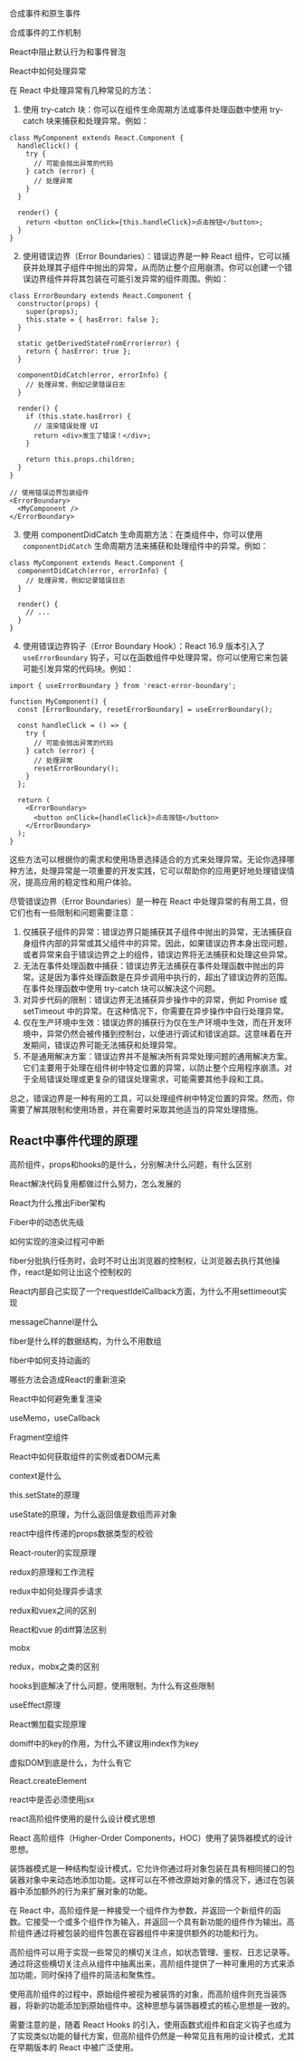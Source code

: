 合成事件和原生事件

合成事件的工作机制

React中阻止默认行为和事件冒泡

React中如何处理异常

在 React 中处理异常有几种常见的方法：

1. 使用 try-catch 块：你可以在组件生命周期方法或事件处理函数中使用 try-catch 块来捕获和处理异常。例如：

```
class MyComponent extends React.Component {
  handleClick() {
    try {
      // 可能会抛出异常的代码
    } catch (error) {
      // 处理异常
    }
  }

  render() {
    return <button onClick={this.handleClick}>点击按钮</button>;
  }
}
```

2. 使用错误边界（Error Boundaries）：错误边界是一种 React 组件，它可以捕获并处理其子组件中抛出的异常，从而防止整个应用崩溃。你可以创建一个错误边界组件并将其包装在可能引发异常的组件周围。例如：

```
class ErrorBoundary extends React.Component {
  constructor(props) {
    super(props);
    this.state = { hasError: false };
  }

  static getDerivedStateFromError(error) {
    return { hasError: true };
  }

  componentDidCatch(error, errorInfo) {
    // 处理异常，例如记录错误日志
  }

  render() {
    if (this.state.hasError) {
      // 渲染错误处理 UI
      return <div>发生了错误！</div>;
    }

    return this.props.children;
  }
}

// 使用错误边界包装组件
<ErrorBoundary>
  <MyComponent />
</ErrorBoundary>
```

3. 使用 componentDidCatch 生命周期方法：在类组件中，你可以使用 `componentDidCatch` 生命周期方法来捕获和处理组件中的异常。例如：

```
class MyComponent extends React.Component {
  componentDidCatch(error, errorInfo) {
    // 处理异常，例如记录错误日志
  }

  render() {
    // ...
  }
}
```

4. 使用错误边界钩子（Error Boundary Hook）：React 16.9 版本引入了 `useErrorBoundary` 钩子，可以在函数组件中处理异常。你可以使用它来包装可能引发异常的代码块。例如：

```
import { useErrorBoundary } from 'react-error-boundary';

function MyComponent() {
  const [ErrorBoundary, resetErrorBoundary] = useErrorBoundary();

  const handleClick = () => {
    try {
      // 可能会抛出异常的代码
    } catch (error) {
      // 处理异常
      resetErrorBoundary();
    }
  };

  return (
    <ErrorBoundary>
      <button onClick={handleClick}>点击按钮</button>
    </ErrorBoundary>
  );
}
```

这些方法可以根据你的需求和使用场景选择适合的方式来处理异常。无论你选择哪种方法，处理异常是一项重要的开发实践，它可以帮助你的应用更好地处理错误情况，提高应用的稳定性和用户体验。





尽管错误边界（Error Boundaries）是一种在 React 中处理异常的有用工具，但它们也有一些限制和问题需要注意：

1. 仅捕获子组件的异常：错误边界只能捕获其子组件中抛出的异常，无法捕获自身组件内部的异常或其父组件中的异常。因此，如果错误边界本身出现问题，或者异常来自于错误边界之上的组件，错误边界将无法捕获和处理这些异常。
2. 无法在事件处理函数中捕获：错误边界无法捕获在事件处理函数中抛出的异常。这是因为事件处理函数是在异步调用中执行的，超出了错误边界的范围。在事件处理函数中使用 try-catch 块可以解决这个问题。
3. 对异步代码的限制：错误边界无法捕获异步操作中的异常，例如 Promise 或 setTimeout 中的异常。在这种情况下，你需要在异步操作中自行处理异常。
4. 仅在生产环境中生效：错误边界的捕获行为仅在生产环境中生效，而在开发环境中，异常仍然会被传播到控制台，以便进行调试和错误追踪。这意味着在开发期间，错误边界可能无法捕获和处理异常。
5. 不是通用解决方案：错误边界并不是解决所有异常处理问题的通用解决方案。它们主要用于处理在组件树中特定位置的异常，以防止整个应用程序崩溃。对于全局错误处理或更复杂的错误处理需求，可能需要其他手段和工具。

总之，错误边界是一种有用的工具，可以处理组件树中特定位置的异常。然而，你需要了解其限制和使用场景，并在需要时采取其他适当的异常处理措施。





## React中事件代理的原理





高阶组件，props和hooks的是什么，分别解决什么问题，有什么区别



React解决代码复用都做过什么努力，怎么发展的



React为什么推出Fiber架构



Fiber中的动态优先级



如何实现的渲染过程可中断



fiber分批执行任务时，会时不时让出浏览器的控制权，让浏览器去执行其他操作，react是如何让出这个控制权的



React内部自己实现了一个requestIdelCallback方面，为什么不用settimeout实现



messageChannel是什么



fiber是什么样的数据结构，为什么不用数组



fiber中如何支持动画的



哪些方法会造成React的重新渲染



React中如何避免重复渲染



useMemo，useCallback



Fragment空组件



React中如何获取组件的实例或者DOM元素



context是什么



this.setState的原理



useState的原理，为什么返回值是数组而非对象



react中组件传递的props数据类型的校验



React-router的实现原理



redux的原理和工作流程



redux中如何处理异步请求



redux和vuex之间的区别



React和vue 的diff算法区别



mobx



redux，mobx之类的区别



hooks到底解决了什么问题，使用限制，为什么有这些限制



useEffect原理



React懒加载实现原理



domiff中的key的作用，为什么不建议用index作为key



虚拟DOM到底是什么，为什么有它



React.createElement



react中是否必须使用jsx





react高阶组件使用的是什么设计模式思想

React 高阶组件（Higher-Order Components，HOC）使用了装饰器模式的设计思想。

装饰器模式是一种结构型设计模式，它允许你通过将对象包装在具有相同接口的包装器对象中来动态地添加功能。这样可以在不修改原始对象的情况下，通过在包装器中添加额外的行为来扩展对象的功能。

在 React 中，高阶组件是一种接受一个组件作为参数，并返回一个新组件的函数。它接受一个或多个组件作为输入，并返回一个具有新功能的组件作为输出。高阶组件通过将被包装的组件包裹在容器组件中来提供额外的功能和行为。

高阶组件可以用于实现一些常见的横切关注点，如状态管理、鉴权、日志记录等。通过将这些横切关注点从组件中抽离出来，高阶组件提供了一种可重用的方式来添加功能，同时保持了组件的简洁和聚焦性。

使用高阶组件的过程中，原始组件被视为被装饰的对象，而高阶组件则充当装饰器，将新的功能添加到原始组件中。这种思想与装饰器模式的核心思想是一致的。

需要注意的是，随着 React Hooks 的引入，使用函数式组件和自定义钩子也成为了实现类似功能的替代方案，但高阶组件仍然是一种常见且有用的设计模式，尤其在早期版本的 React 中被广泛使用。